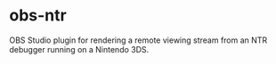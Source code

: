 # obs-ntr
OBS Studio plugin for rendering a remote viewing stream from an NTR debugger running on a Nintendo 3DS. 
